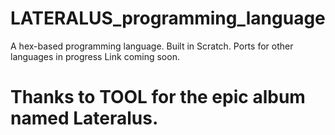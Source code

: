 # LATERALUS_programming_language
A hex-based programming language. Built in Scratch. Ports for other languages in progress
Link coming soon.
# Thanks to TOOL for the epic album named Lateralus.
